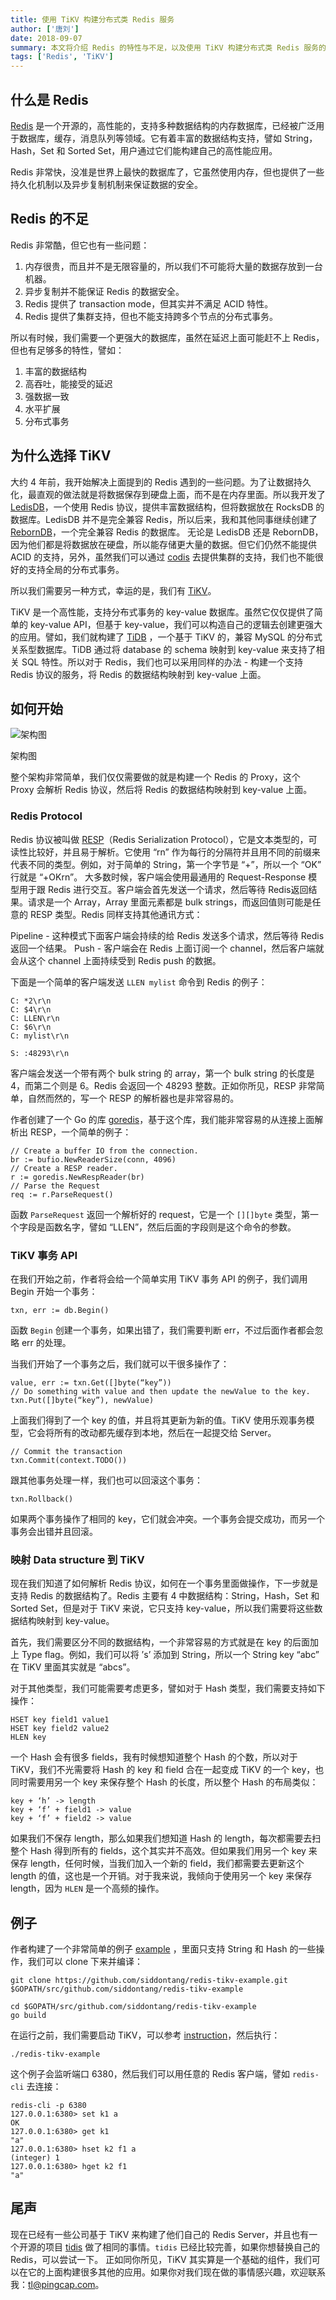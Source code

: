 ```yaml
---
title: 使用 TiKV 构建分布式类 Redis 服务
author: ['唐刘']
date: 2018-09-07
summary: 本文将介绍 Redis 的特性与不足，以及使用 TiKV 构建分布式类 Redis 服务的
tags: ['Redis', 'TiKV']
---
```



## 什么是 Redis

[Redis](https://redis.io/) 是一个开源的，高性能的，支持多种数据结构的内存数据库，已经被广泛用于数据库，缓存，消息队列等领域。它有着丰富的数据结构支持，譬如 String，Hash，Set 和 Sorted Set，用户通过它们能构建自己的高性能应用。

Redis 非常快，没准是世界上最快的数据库了，它虽然使用内存，但也提供了一些持久化机制以及异步复制机制来保证数据的安全。 

## Redis 的不足

Redis 非常酷，但它也有一些问题：

1. 内存很贵，而且并不是无限容量的，所以我们不可能将大量的数据存放到一台机器。
2. 异步复制并不能保证 Redis 的数据安全。
3. Redis 提供了 transaction mode，但其实并不满足 ACID 特性。
4. Redis 提供了集群支持，但也不能支持跨多个节点的分布式事务。

所以有时候，我们需要一个更强大的数据库，虽然在延迟上面可能赶不上 Redis，但也有足够多的特性，譬如：

1. 丰富的数据结构
2. 高吞吐，能接受的延迟
3. 强数据一致
4. 水平扩展
5. 分布式事务

## 为什么选择 TiKV

大约 4 年前，我开始解决上面提到的 Redis 遇到的一些问题。为了让数据持久化，最直观的做法就是将数据保存到硬盘上面，而不是在内存里面。所以我开发了 [LedisDB](https://github.com/reborndb/reborn)，一个使用 Redis 协议，提供丰富数据结构，但将数据放在 RocksDB 的数据库。LedisDB 并不是完全兼容 Redis，所以后来，我和其他同事继续创建了 [RebornDB](https://github.com/reborndb/reborn)，一个完全兼容 Redis 的数据库。
无论是 LedisDB 还是 RebornDB，因为他们都是将数据放在硬盘，所以能存储更大量的数据。但它们仍然不能提供 ACID 的支持，另外，虽然我们可以通过 [codis](https://github.com/CodisLabs/codis) 去提供集群的支持，我们也不能很好的支持全局的分布式事务。

所以我们需要另一种方式，幸运的是，我们有 [TiKV](https://github.com/tikv/tikv)。

TiKV 是一个高性能，支持分布式事务的 key-value 数据库。虽然它仅仅提供了简单的 key-value API，但基于 key-value，我们可以构造自己的逻辑去创建更强大的应用。譬如，我们就构建了 [TiDB](https://github.com/pingcap/tidb) ，一个基于 TiKV 的，兼容 MySQL 的分布式关系型数据库。TiDB 通过将 database 的 schema 映射到 key-value 来支持了相关 SQL 特性。所以对于 Redis，我们也可以采用同样的办法 - 构建一个支持 Redis 协议的服务，将 Redis 的数据结构映射到 key-value 上面。

## 如何开始

![架构图](media/use-tikv-to-build-distributed-redis-service/1.png)

<div class="caption-center">架构图</div>

整个架构非常简单，我们仅仅需要做的就是构建一个 Redis 的 Proxy，这个 Proxy 会解析 Redis 协议，然后将 Redis 的数据结构映射到 key-value 上面。

### Redis Protocol

Redis 协议被叫做 [RESP](https://redis.io/topics/protocol)（Redis Serialization Protocol），它是文本类型的，可读性比较好，并且易于解析。它使用 “rn” 作为每行的分隔符并且用不同的前缀来代表不同的类型。例如，对于简单的 String，第一个字节是 “+”，所以一个 “OK” 行就是 “+OKrn”。
大多数时候，客户端会使用最通用的 Request-Response 模型用于跟 Redis 进行交互。客户端会首先发送一个请求，然后等待 Redis返回结果。请求是一个 Array，Array 里面元素都是 bulk strings，而返回值则可能是任意的 RESP 类型。Redis 同样支持其他通讯方式：

Pipeline - 这种模式下面客户端会持续的给 Redis 发送多个请求，然后等待 Redis 返回一个结果。
Push - 客户端会在 Redis 上面订阅一个 channel，然后客户端就会从这个 channel 上面持续受到 Redis push 的数据。

下面是一个简单的客户端发送 `LLEN mylist` 命令到 Redis 的例子：

```
C: *2\r\n
C: $4\r\n
C: LLEN\r\n
C: $6\r\n
C: mylist\r\n

S: :48293\r\n
```

客户端会发送一个带有两个 bulk string 的 array，第一个 bulk string 的长度是 4，而第二个则是 6。Redis 会返回一个 48293 整数。正如你所见，RESP 非常简单，自然而然的，写一个 RESP 的解析器也是非常容易的。

作者创建了一个 Go 的库 [goredis](https://github.com/siddontang/goredis)，基于这个库，我们能非常容易的从连接上面解析出 RESP，一个简单的例子：

```
// Create a buffer IO from the connection.
br := bufio.NewReaderSize(conn, 4096)
// Create a RESP reader.
r := goredis.NewRespReader(br)
// Parse the Request
req := r.ParseRequest()
```

函数 `ParseRequest` 返回一个解析好的 request，它是一个 `[][]byte` 类型，第一个字段是函数名字，譬如 “LLEN”，然后后面的字段则是这个命令的参数。

### TiKV 事务 API

在我们开始之前，作者将会给一个简单实用 TiKV 事务 API 的例子，我们调用 Begin 开始一个事务：

```
txn, err := db.Begin()
```

函数 `Begin` 创建一个事务，如果出错了，我们需要判断 err，不过后面作者都会忽略 err 的处理。

当我们开始了一个事务之后，我们就可以干很多操作了：

```
value, err := txn.Get([]byte(“key”))
// Do something with value and then update the newValue to the key.
txn.Put([]byte(“key”), newValue)
```

上面我们得到了一个 key 的值，并且将其更新为新的值。TiKV 使用乐观事务模型，它会将所有的改动都先缓存到本地，然后在一起提交给 Server。

```
// Commit the transaction
txn.Commit(context.TODO())
```

跟其他事务处理一样，我们也可以回滚这个事务：

```
txn.Rollback()
```

如果两个事务操作了相同的 key，它们就会冲突。一个事务会提交成功，而另一个事务会出错并且回滚。

### 映射 Data structure 到 TiKV

现在我们知道了如何解析 Redis 协议，如何在一个事务里面做操作，下一步就是支持 Redis 的数据结构了。Redis 主要有 4 中数据结构：String，Hash，Set 和 Sorted Set，但是对于 TiKV 来说，它只支持 key-value，所以我们需要将这些数据结构映射到 key-value。

首先，我们需要区分不同的数据结构，一个非常容易的方式就是在 key 的后面加上 Type flag。例如，我们可以将 ’s’ 添加到 String，所以一个 String key “abc” 在 TiKV 里面其实就是 “abcs”。

对于其他类型，我们可能需要考虑更多，譬如对于 Hash 类型，我们需要支持如下操作：

```
HSET key field1 value1
HSET key field2 value2
HLEN key
```

一个 Hash 会有很多 fields，我有时候想知道整个 Hash 的个数，所以对于 TiKV，我们不光需要将 Hash 的 key 和 field 合在一起变成 TiKV 的一个 key，也同时需要用另一个 key 来保存整个 Hash 的长度，所以整个 Hash 的布局类似：

```
key + ‘h’ -> length
key + ‘f’ + field1 -> value
key + ‘f’ + field2 -> value 
```

如果我们不保存 length，那么如果我们想知道 Hash 的 length，每次都需要去扫整个 Hash 得到所有的 fields，这个其实并不高效。但如果我们用另一个 key 来保存 length，任何时候，当我们加入一个新的 field，我们都需要去更新这个 length 的值，这也是一个开销。对于我来说，我倾向于使用另一个 key 来保存 length，因为 `HLEN` 是一个高频的操作。

## 例子

作者构建了一个非常简单的例子 [example](https://github.com/siddontang/redis-tikv-example) ，里面只支持 String 和 Hash 的一些操作，我们可以 clone 下来并编译：

```
git clone https://github.com/siddontang/redis-tikv-example.git $GOPATH/src/github.com/siddontang/redis-tikv-example

cd $GOPATH/src/github.com/siddontang/redis-tikv-example
go build
```

在运行之前，我们需要启动 TiKV，可以参考 [instruction](https://github.com/tikv/tikv#deploying-to-production)，然后执行：

```
./redis-tikv-example
```

这个例子会监听端口 6380，然后我们可以用任意的 Redis 客户端，譬如 `redis-cli` 去连接：

```
redis-cli -p 6380
127.0.0.1:6380> set k1 a
OK
127.0.0.1:6380> get k1
"a"
127.0.0.1:6380> hset k2 f1 a
(integer) 1
127.0.0.1:6380> hget k2 f1
"a"
```

## 尾声

现在已经有一些公司基于 TiKV 来构建了他们自己的 Redis Server，并且也有一个开源的项目 [tidis](https://github.com/yongman/tidis) 做了相同的事情。`tidis` 已经比较完善，如果你想替换自己的 Redis，可以尝试一下。
正如同你所见，TiKV 其实算是一个基础的组件，我们可以在它的上面构建很多其他的应用。如果你对我们现在做的事情感兴趣，欢迎联系我：tl@pingcap.com。
